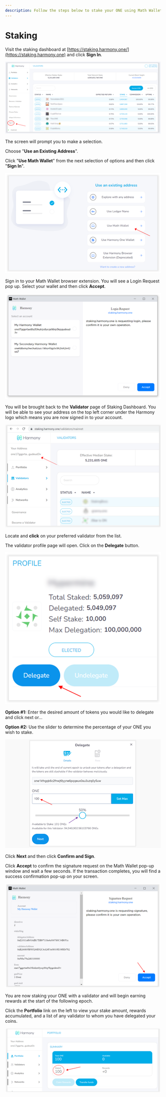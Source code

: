 ```yaml
---
description: Follow the steps below to stake your ONE using Math Wallet.
---
```


# Staking

Visit the staking dashboard at [https://staking.harmony.one/](https://staking.harmony.one) and click **Sign In**.&#x20;

![](../../../../../.gitbook/assets/math-select-wallet-2.PNG)

The screen will prompt you to make a selection.

Choose "**Use an Existing Address**".

Click "**Use Math Wallet**" from the next selection of options and then click "**Sign In**".

![](../../../../../.gitbook/assets/math-select-wallet-3.PNG)

Sign in to your Math Wallet browser extension. You will see a Login Request pop up. Select your wallet and then click **Accept**.

![Select the wallet from which you'd like to stake your ONE.](../../../../../.gitbook/assets/math-select-wallet-4.png)

You will be brought back to the **Validator** page of Staking Dashboard. You will be able to see your address on the top left corner under the Harmony logo which means you are now signed in to your account.

![Your one1 address will appear in the top-left of the staking page upon signing in.](../../../../../.gitbook/assets/math-select-wallet-5.PNG)

Locate and **click** on your preferred validator from the list.&#x20;

The validator profile page will open. Click on the **Delegate** button.&#x20;

![](../../../../../.gitbook/assets/math-select-wallet-6.PNG)

**Option #1:** Enter the desired amount of tokens you would like to delegate and click next or...

**Option #2:** Use the slider to determine the percentage of your ONE you wish to stake.

![Staking 100% of your ONE leaves you with no gas to pay for additional transactions. We suggest leaving a small amount of ONE in your wallet; a single ONE will cover over 1,000 transactions.](../../../../../.gitbook/assets/math-select-wallet-7.PNG)

Click **Next** and then click **Confirm and Sign**.

Click **Accept** to confirm the signature request on the Math Wallet pop-up window and wait a few seconds. If the transaction completes, you will find a success confirmation pop-up on your screen.

![](../../../../../.gitbook/assets/math-select-wallet-8.png)

You are now staking your ONE with a validator and will begin earning rewards at the start of the following epoch.&#x20;

Click the **Portfolio** link on the left to view your stake amount, rewards accumulated, and a list of any validator to whom you have delegated your coins.

![](../../../../../.gitbook/assets/math-select-wallet-9.PNG)

